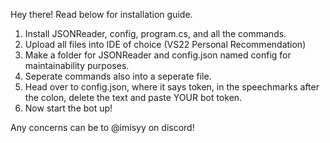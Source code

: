 Hey there! Read below for installation guide.

1. Install JSONReader, config, program.cs, and all the commands.
2. Upload all files into IDE of choice (VS22 Personal Recommendation)
3. Make a folder for JSONReader and config.json named config for maintainability purposes.
4. Seperate commands also into a seperate file.
5. Head over to config.json, where it says token, in the speechmarks after the colon, delete the text and paste YOUR bot token.
6. Now start the bot up!


Any concerns can be to @imisyy on discord!
